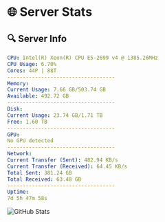 # 🌐 Server Stats
## 🔍 Server Info
```yaml
CPU: Intel(R) Xeon(R) CPU E5-2699 v4 @ 1385.26MHz
CPU Usage: 6.70%
Cores: 44P | 88T
-----------------------------------
Memory:
Current Usage: 7.66 GB/503.74 GB
Available: 492.72 GB
-----------------------------------
Disk:
Current Usage: 23.74 GB/1.71 TB
Free: 1.60 TB
-----------------------------------
GPU:
No GPU detected
-----------------------------------
Network:
Current Transfer (Sent): 482.94 KB/s
Current Transfer (Received): 64.45 KB/s
Total Sent: 381.24 GB
Total Received: 63.48 GB
-----------------------------------
Uptime:
7d 5h 47m 58s
```
![GitHub Stats](https://img.shields.io/badge/Updated-2025-04-26_22:56:46-blue)